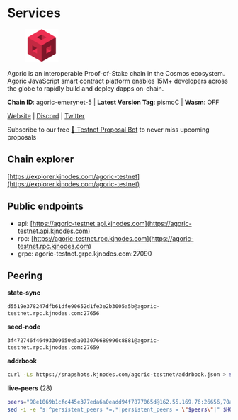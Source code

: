 # Services

<figure><img src="https://raw.githubusercontent.com/kj89/cosmos-images/main/logos/agoric.png" alt=""><figcaption></figcaption></figure>

Agoric is an interoperable Proof-of-Stake chain in the Cosmos ecosystem.  Agoric JavaScript smart contract platform enables 15M+ developers across the  globe to rapidly build and deploy dapps on-chain.

**Chain ID**: agoric-emerynet-5 | **Latest Version Tag**: pismoC | **Wasm**: OFF

[Website](https://agoric.com) | [Discord](https://discord.com/invite/qDW8DRes4s) | [Twitter](https://twitter.com/agoric)



Subscribe to our free [🤖 Testnet Proposal Bot](https://t.me/kjnodes_testnet_proposal_bot) to never miss upcoming proposals


## Chain explorer
[https://explorer.kjnodes.com/agoric-testnet](https://explorer.kjnodes.com/agoric-testnet)

## Public endpoints

* api: [https://agoric-testnet.api.kjnodes.com](https://agoric-testnet.api.kjnodes.com)
* rpc: [https://agoric-testnet.rpc.kjnodes.com](https://agoric-testnet.rpc.kjnodes.com)
* grpc: agoric-testnet.grpc.kjnodes.com:27090

## Peering

**state-sync**

```text
d5519e378247dfb61dfe90652d1fe3e2b3005a5b@agoric-testnet.rpc.kjnodes.com:27656
```

**seed-node**

```text
3f472746f46493309650e5a033076689996c8881@agoric-testnet.rpc.kjnodes.com:27659
```

**addrbook**
```bash
curl -Ls https://snapshots.kjnodes.com/agoric-testnet/addrbook.json > $HOME/.agoric/config/addrbook.json
```

**live-peers** (28)
```bash
peers="98e1069b1cfc445e377eda6a0eadd94f7877065d@162.55.169.76:26656,70ac007461e0d912aeba6eda56ac3fed7d3087f8@135.181.85.31:26656,6644a86094a0cb0152f83aed74357c439657770b@185.239.209.79:26656,980583e1dfd16988b6fdb22dd733f3260c535e45@192.241.137.132:26656,3f4e87ddb2e61fdd01398c071fa986259f096334@209.34.206.46:26656,d5519e378247dfb61dfe90652d1fe3e2b3005a5b@65.109.68.190:27656,6f9e22eba0130f1a29c25e28beeae69b2621a403@35.226.248.0:26656,7ea47a018710e43a9eafd4eebc8340d2f48eb3ba@94.130.132.227:2160,a49d469686e32f6490b56a2a693e83c130f3ee2a@144.76.145.151:26656,b7a728cbf102ff45dca7d9dc5b433408e240649f@65.109.23.114:14456,a3a1e6c7a9ceec632c22769a9e369d05a796dc24@65.108.79.246:26709,a875ef614b3902dd567be2076f18239681f24e35@82.100.58.112:26656,33b1734490b9fbbb18aef821d9e023efe99366bc@84.85.89.213:26656,b74a421ccb5b9928a6a1a158c26189f18319c344@65.108.226.183:14456,4dee5e4456307469d037c35eb0157f1f252b3f99@135.181.35.255:26656,a350a919fc1295f441732b4264c6603983f720e5@35.238.67.135:26656,7b1cafa0879374125c623d854bcc0cb9cd98729e@185.213.25.151:26656,793955daf95ad29f003cc4ec7e6c60c00677b2f7@5.9.81.187:30656,0cca760735ca9a8fa38c8b3618b9982d5f0af5ef@54.255.208.47:26656,8dfb920cdc2eba42b688f44fdd26e12dabfbb6a9@95.217.130.111:27656,c72d05f83b53dc7f6c55d7d3e67c304716d27d80@116.202.227.117:27656,436c0ba39a5310df2538ae236aacfd7bcd4e1893@65.108.124.57:37656,ae61fc38e09756a8023a80764b23e55485cba268@103.180.28.204:27656,cb23a037e26347fc3ce73cae6296980f860563cc@220.130.223.158:30556,dd9944850a69276f81792b0c0ebdbeee17df5e5e@34.69.172.140:26656,dfaff8b84e30a30732757b1bcaa5463746dbc87b@34.30.233.82:26656,029b9018489d618e4368e9af34599e07a9fc07c9@34.67.210.29:26656,ade4d8bc8cbe014af6ebdf3cb7b1e9ad36f412c0@176.9.82.221:14456"
sed -i -e "s|^persistent_peers *=.*|persistent_peers = \"$peers\"|" $HOME/.agoric/config/config.toml
```
